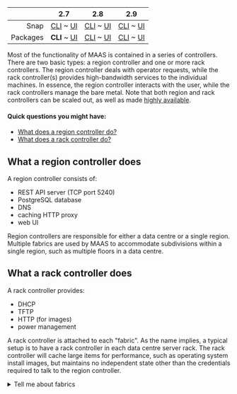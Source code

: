 ||2.7|2.8|2.9|
|-----:|:-----:|:-----:|:-----:|
|Snap|[CLI](/t/controllers-snap-2-7-cli/2718) ~ [UI](/t/controllers-snap-2-7-ui/2719)|[CLI](/t/controllers-snap-2-8-cli/2720) ~ [UI](/t/controllers-snap-2-8-ui/2721)|[CLI](/t/controllers-snap-2-9-cli/2722) ~ [UI](/t/controllers-snap-2-9-ui/2723)|
|Packages|**CLI** ~ [UI](/t/controllers-deb-2-7-ui/2725)|[CLI](/t/controllers-deb-2-8-cli/2726) ~ [UI](/t/controllers-deb-2-8-ui/2727)|[CLI](/t/controllers-deb-2-9-cli/2728) ~ [UI](/t/controllers-deb-2-9-ui/2729)|

<!-- deb-2-7-ui
||2.7|2.8|2.9|
|-----:|:-----:|:-----:|:-----:|
|Snap|[CLI](/t/controllers-snap-2-7-cli/2718) ~ [UI](/t/controllers-snap-2-7-ui/2719)|[CLI](/t/controllers-snap-2-8-cli/2720) ~ [UI](/t/controllers-snap-2-8-ui/2721)|[CLI](/t/controllers-snap-2-9-cli/2722) ~ [UI](/t/controllers-snap-2-9-ui/2723)|
|Packages|[CLI](/t/controllers-deb-2-7-cli/2724) ~ **UI**|[CLI](/t/controllers-deb-2-8-cli/2726) ~ [UI](/t/controllers-deb-2-8-ui/2727)|[CLI](/t/controllers-deb-2-9-cli/2728) ~ [UI](/t/controllers-deb-2-9-ui/2729)|
 deb-2-7-ui -->

<!-- deb-2-8-cli
||2.7|2.8|2.9|
|-----:|:-----:|:-----:|:-----:|
|Snap|[CLI](/t/controllers-snap-2-7-cli/2718) ~ [UI](/t/controllers-snap-2-7-ui/2719)|[CLI](/t/controllers-snap-2-8-cli/2720) ~ [UI](/t/controllers-snap-2-8-ui/2721)|[CLI](/t/controllers-snap-2-9-cli/2722) ~ [UI](/t/controllers-snap-2-9-ui/2723)|
|Packages|[CLI](/t/controllers-deb-2-7-cli/2724) ~ [UI](/t/controllers-deb-2-7-ui/2725)||**CLI** ~ [UI](/t/controllers-deb-2-8-ui/2727)|[CLI](/t/controllers-deb-2-9-cli/2728) ~ [UI](/t/controllers-deb-2-9-ui/2729)|
 deb-2-8-cli -->

<!-- deb-2-8-ui
||2.7|2.8|2.9|
|-----:|:-----:|:-----:|:-----:|
|Snap|[CLI](/t/controllers-snap-2-7-cli/2718) ~ [UI](/t/controllers-snap-2-7-ui/2719)|[CLI](/t/controllers-snap-2-8-cli/2720) ~ [UI](/t/controllers-snap-2-8-ui/2721)|[CLI](/t/controllers-snap-2-9-cli/2722) ~ [UI](/t/controllers-snap-2-9-ui/2723)|
|Packages|[CLI](/t/controllers-deb-2-7-cli/2724) ~ [UI](/t/controllers-deb-2-7-ui/2725)|[CLI](/t/controllers-deb-2-8-cli/2726) ~ **UI**|[CLI](/t/controllers-deb-2-9-cli/2728) ~ [UI](/t/controllers-deb-2-9-ui/2729)|
 deb-2-8-ui -->

<!-- deb-2-9-cli
||2.7|2.8|2.9|
|-----:|:-----:|:-----:|:-----:|
|Snap|[CLI](/t/controllers-snap-2-7-cli/2718) ~ [UI](/t/controllers-snap-2-7-ui/2719)|[CLI](/t/controllers-snap-2-8-cli/2720) ~ [UI](/t/controllers-snap-2-8-ui/2721)|[CLI](/t/controllers-snap-2-9-cli/2722) ~ [UI](/t/controllers-snap-2-9-ui/2723)|
|Packages|[CLI](/t/controllers-deb-2-7-cli/2724) ~ [UI](/t/controllers-deb-2-7-ui/2725)|[CLI](/t/controllers-deb-2-8-cli/2726) ~ [UI](/t/controllers-deb-2-8-ui/2727)||**CLI** ~ [UI](/t/controllers-deb-2-9-ui/2729)|
 deb-2-9-cli -->

<!-- deb-2-9-ui
||2.7|2.8|2.9|
|-----:|:-----:|:-----:|:-----:|
|Snap|[CLI](/t/controllers-snap-2-7-cli/2718) ~ [UI](/t/controllers-snap-2-7-ui/2719)|[CLI](/t/controllers-snap-2-8-cli/2720) ~ [UI](/t/controllers-snap-2-8-ui/2721)|[CLI](/t/controllers-snap-2-9-cli/2722) ~ [UI](/t/controllers-snap-2-9-ui/2723)|
|Packages|[CLI](/t/controllers-deb-2-7-cli/2724) ~ [UI](/t/controllers-deb-2-7-ui/2725)|[CLI](/t/controllers-deb-2-8-cli/2726) ~ [UI](/t/controllers-deb-2-8-ui/2727)|[CLI](/t/controllers-deb-2-9-cli/2728) ~ **UI**|
 deb-2-9-ui -->

<!-- snap-2-7-cli
||2.7|2.8|2.9|
|-----:|:-----:|:-----:|:-----:|
|Snap|**CLI** ~ [UI](/t/controllers-snap-2-7-ui/2719)|[CLI](/t/controllers-snap-2-8-cli/2720) ~ [UI](/t/controllers-snap-2-8-ui/2721)|[CLI](/t/controllers-snap-2-9-cli/2722) ~ [UI](/t/controllers-snap-2-9-ui/2723)|
|Packages|[CLI](/t/controllers-deb-2-7-cli/2724) ~ [UI](/t/controllers-deb-2-7-ui/2725)|[CLI](/t/controllers-deb-2-8-cli/2726) ~ [UI](/t/controllers-deb-2-8-ui/2727)|[CLI](/t/controllers-deb-2-9-cli/2728) ~ [UI](/t/controllers-deb-2-9-ui/2729)|
 snap-2-7-cli -->

<!-- snap-2-7-ui
||2.7|2.8|2.9|
|-----:|:-----:|:-----:|:-----:|
|Snap|[CLI](/t/controllers-snap-2-7-cli/2718) ~ **UI**|[CLI](/t/controllers-snap-2-8-cli/2720) ~ [UI](/t/controllers-snap-2-8-ui/2721)|[CLI](/t/controllers-snap-2-9-cli/2722) ~ [UI](/t/controllers-snap-2-9-ui/2723)|
|Packages|[CLI](/t/controllers-deb-2-7-cli/2724) ~ [UI](/t/controllers-deb-2-7-ui/2725)|[CLI](/t/controllers-deb-2-8-cli/2726) ~ [UI](/t/controllers-deb-2-8-ui/2727)|[CLI](/t/controllers-deb-2-9-cli/2728) ~ [UI](/t/controllers-deb-2-9-ui/2729)|
 snap-2-7-ui -->

<!-- snap-2-8-cli
||2.7|2.8|2.9|
|-----:|:-----:|:-----:|:-----:|
|Snap|[CLI](/t/controllers-snap-2-7-cli/2718) ~ [UI](/t/controllers-snap-2-7-ui/2719)||**CLI** ~ [UI](/t/controllers-snap-2-8-ui/2721)|[CLI](/t/controllers-snap-2-9-cli/2722) ~ [UI](/t/controllers-snap-2-9-ui/2723)|
|Packages|[CLI](/t/controllers-deb-2-7-cli/2724) ~ [UI](/t/controllers-deb-2-7-ui/2725)|[CLI](/t/controllers-deb-2-8-cli/2726) ~ [UI](/t/controllers-deb-2-8-ui/2727)|[CLI](/t/controllers-deb-2-9-cli/2728) ~ [UI](/t/controllers-deb-2-9-ui/2729)|
 snap-2-8-cli -->

<!-- snap-2-8-ui
||2.7|2.8|2.9|
|-----:|:-----:|:-----:|:-----:|
|Snap|[CLI](/t/controllers-snap-2-7-cli/2718) ~ [UI](/t/controllers-snap-2-7-ui/2719)|[CLI](/t/controllers-snap-2-8-cli/2720) ~ **UI**|[CLI](/t/controllers-snap-2-9-cli/2722) ~ [UI](/t/controllers-snap-2-9-ui/2723)|
|Packages|[CLI](/t/controllers-deb-2-7-cli/2724) ~ [UI](/t/controllers-deb-2-7-ui/2725)|[CLI](/t/controllers-deb-2-8-cli/2726) ~ [UI](/t/controllers-deb-2-8-ui/2727)|[CLI](/t/controllers-deb-2-9-cli/2728) ~ [UI](/t/controllers-deb-2-9-ui/2729)|
 snap-2-8-ui -->

<!-- snap-2-9-cli
||2.7|2.8|2.9|
|-----:|:-----:|:-----:|:-----:|
|Snap|[CLI](/t/controllers-snap-2-7-cli/2718) ~ [UI](/t/controllers-snap-2-7-ui/2719)|[CLI](/t/controllers-snap-2-8-cli/2720) ~ [UI](/t/controllers-snap-2-8-ui/2721)||**CLI** ~ [UI](/t/controllers-snap-2-9-ui/2723)|
|Packages|[CLI](/t/controllers-deb-2-7-cli/2724) ~ [UI](/t/controllers-deb-2-7-ui/2725)|[CLI](/t/controllers-deb-2-8-cli/2726) ~ [UI](/t/controllers-deb-2-8-ui/2727)|[CLI](/t/controllers-deb-2-9-cli/2728) ~ [UI](/t/controllers-deb-2-9-ui/2729)|
 snap-2-9-cli -->

<!-- snap-2-9-ui
||2.7|2.8|2.9|
|-----:|:-----:|:-----:|:-----:|
|Snap|[CLI](/t/controllers-snap-2-7-cli/2718) ~ [UI](/t/controllers-snap-2-7-ui/2719)|[CLI](/t/controllers-snap-2-8-cli/2720) ~ [UI](/t/controllers-snap-2-8-ui/2721)|[CLI](/t/controllers-snap-2-9-cli/2722) ~ **UI**|
|Packages|[CLI](/t/controllers-deb-2-7-cli/2724) ~ [UI](/t/controllers-deb-2-7-ui/2725)|[CLI](/t/controllers-deb-2-8-cli/2726) ~ [UI](/t/controllers-deb-2-8-ui/2727)|[CLI](/t/controllers-deb-2-9-cli/2728) ~ [UI](/t/controllers-deb-2-9-ui/2729)|
 snap-2-9-ui -->

Most of the functionality of MAAS is contained in a series of controllers.  There are two basic types: a region controller and one or more rack controllers. The region controller deals with operator requests, while the rack controller(s) provides high-bandwidth services to the individual machines.  In essence, the region controller interacts with the user, while the rack controllers manage the bare metal.   Note that both region and rack controllers can be scaled out, as well as made [highly available](/t/high-availability/804).

#### Quick questions you might have:

* [What does a region controller do?](/t/introduction-to-controllers/786#heading--region-controller)
* [What does a rack controller do?](/t/introduction-to-controllers/786#heading--rack-controllers)

<h2 id="heading--region-controller">What a region controller does</h2>

A region controller consists of:

-   REST API server (TCP port 5240)
-   PostgreSQL database
-   DNS
-   caching HTTP proxy
-   web UI

Region controllers are responsible for either a data centre or a single region. Multiple fabrics are used by MAAS to accommodate subdivisions within a single region, such as multiple floors in a data centre.

<h2 id="heading--rack-controllers">What a rack controller does</h2>

A rack controller provides:

-   DHCP
-   TFTP
-   HTTP (for images)
-   power management

A rack controller is attached to each "fabric". As the name implies, a typical setup is to have a rack controller in each data centre server rack. The rack controller will cache large items for performance, such as operating system install images, but maintains no independent state other than the credentials required to talk to the region controller.

<details><summary>Tell me about fabrics</summary>

A fabric is simply a way of linking [VLANs](/t/concepts-and-terms/785#heading--vlans) (Virtual LANs) together.  If you're familiar with a VLAN, you know that it's designed to limit network traffic to specific ports (e.g., on a [switch](/t/concepts-and-terms/785#heading--switch)) or by evaluating labels called "tags" (unrelated to MAAS tags).  By definition, this would mean that two VLANs can't communicate with each other -- it would defeat the purpose of the VLAN -- unless you implement some extraordinary measures.

For example, let's say that your [hospital](/t/give-me-an-example-of-maas/1314) has three key functions: Patient management, Accounting, and Facilities, each on their own VLAN.  Let's say that there are some situations in which you need to share data between all three of these functions.  To accomplish this, you can create a fabric that joins these three VLANS.  Since this fabric just makes it possible for these VLANs to communicate, you can manage the cross-VLAN access with additional software, or permissions, depending on your application software architecture.

You can learn more about fabrics in the [Concepts and terms](/t/concepts-and-terms/785#heading--fabrics) section of this documentation.